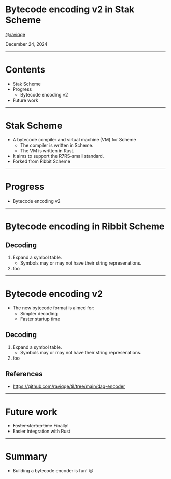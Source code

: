 # Bytecode encoding v2 in Stak Scheme

[@raviqqe](https://github.com/raviqqe)

December 24, 2024

---

# Contents

- Stak Scheme
- Progress
  - Bytecode encoding v2
- Future work

---

# Stak Scheme

- A bytecode compiler and virtual machine (VM) for Scheme
  - The compiler is written in Scheme.
  - The VM is written in Rust.
- It aims to support the R7RS-small standard.
- Forked from Ribbit Scheme

---

# Progress

- Bytecode encoding v2

---

# Bytecode encoding in Ribbit Scheme

## Decoding

1. Expand a symbol table.
   - Symbols may or may not have their string represenations.
1. foo

---

# Bytecode encoding v2

- The new bytecode format is aimed for:
  - Simpler decoding
  - Faster startup time

## Decoding

1. Expand a symbol table.
   - Symbols may or may not have their string represenations.
1. foo

## References

- https://github.com/raviqqe/til/tree/main/dag-encoder

---

# Future work

- ~~Faster startup time~~ Finally!
- Easier integration with Rust

---

# Summary

- Building a bytecode encoder is fun! 😃

